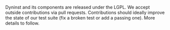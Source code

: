 Dyninst and its components are released under the LGPL. We accept outside contributions via pull requests. Contributions should ideally improve the state of our test suite (fix a broken test or add a passing one). More details to follow.